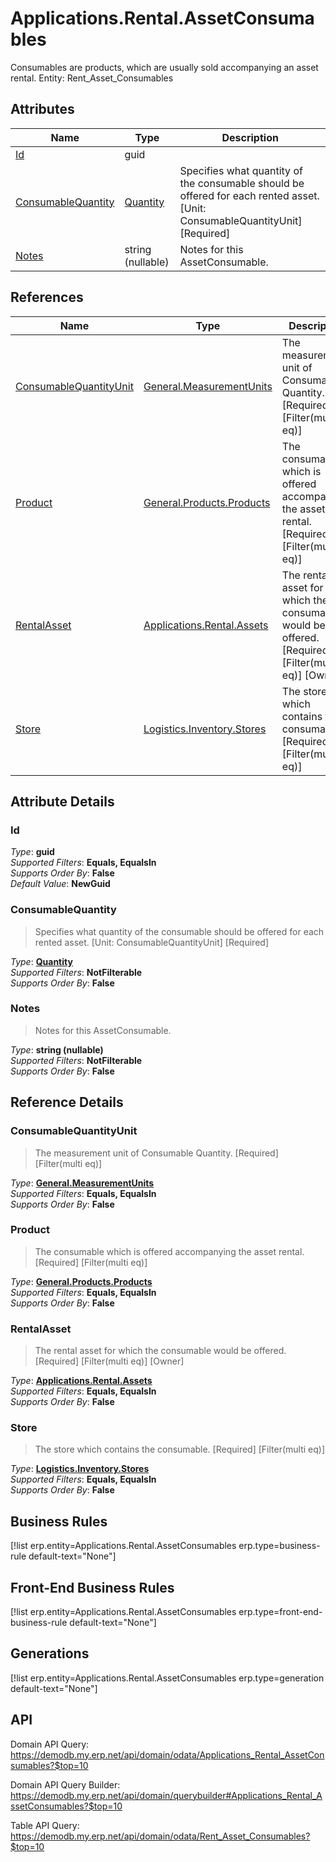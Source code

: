 # Applications.Rental.AssetConsumables

Consumables are products, which are usually sold accompanying an asset rental. Entity: Rent_Asset_Consumables

## Attributes

| Name | Type | Description |
| ---- | ---- | --- |
| [Id](Applications.Rental.AssetConsumables.md#Id) | guid |  
| [ConsumableQuantity](Applications.Rental.AssetConsumables.md#ConsumableQuantity) | [Quantity](../data-types/Quantity.md) | Specifies what quantity of the consumable should be offered for each rented asset. [Unit: ConsumableQuantityUnit] [Required] 
| [Notes](Applications.Rental.AssetConsumables.md#Notes) | string (nullable) | Notes for this AssetConsumable. 

## References

| Name | Type | Description |
| ---- | ---- | --- |
| [ConsumableQuantityUnit](Applications.Rental.AssetConsumables.md#ConsumableQuantityUnit) | [General.MeasurementUnits](General.MeasurementUnits.md) | The measurement unit of Consumable Quantity. [Required] [Filter(multi eq)] |
| [Product](Applications.Rental.AssetConsumables.md#Product) | [General.Products.Products](General.Products.Products.md) | The consumable which is offered accompanying the asset rental. [Required] [Filter(multi eq)] |
| [RentalAsset](Applications.Rental.AssetConsumables.md#RentalAsset) | [Applications.Rental.Assets](Applications.Rental.Assets.md) | The rental asset for which the consumable would be offered. [Required] [Filter(multi eq)] [Owner] |
| [Store](Applications.Rental.AssetConsumables.md#Store) | [Logistics.Inventory.Stores](Logistics.Inventory.Stores.md) | The store which contains the consumable. [Required] [Filter(multi eq)] |


## Attribute Details

### Id

_Type_: **guid**  
_Supported Filters_: **Equals, EqualsIn**  
_Supports Order By_: **False**  
_Default Value_: **NewGuid**  

### ConsumableQuantity

> Specifies what quantity of the consumable should be offered for each rented asset. [Unit: ConsumableQuantityUnit] [Required]

_Type_: **[Quantity](../data-types/Quantity.md)**  
_Supported Filters_: **NotFilterable**  
_Supports Order By_: **False**  

### Notes

> Notes for this AssetConsumable.

_Type_: **string (nullable)**  
_Supported Filters_: **NotFilterable**  
_Supports Order By_: **False**  


## Reference Details

### ConsumableQuantityUnit

> The measurement unit of Consumable Quantity. [Required] [Filter(multi eq)]

_Type_: **[General.MeasurementUnits](General.MeasurementUnits.md)**  
_Supported Filters_: **Equals, EqualsIn**  
_Supports Order By_: **False**  

### Product

> The consumable which is offered accompanying the asset rental. [Required] [Filter(multi eq)]

_Type_: **[General.Products.Products](General.Products.Products.md)**  
_Supported Filters_: **Equals, EqualsIn**  
_Supports Order By_: **False**  

### RentalAsset

> The rental asset for which the consumable would be offered. [Required] [Filter(multi eq)] [Owner]

_Type_: **[Applications.Rental.Assets](Applications.Rental.Assets.md)**  
_Supported Filters_: **Equals, EqualsIn**  
_Supports Order By_: **False**  

### Store

> The store which contains the consumable. [Required] [Filter(multi eq)]

_Type_: **[Logistics.Inventory.Stores](Logistics.Inventory.Stores.md)**  
_Supported Filters_: **Equals, EqualsIn**  
_Supports Order By_: **False**  



## Business Rules

[!list erp.entity=Applications.Rental.AssetConsumables erp.type=business-rule default-text="None"]

## Front-End Business Rules

[!list erp.entity=Applications.Rental.AssetConsumables erp.type=front-end-business-rule default-text="None"]

## Generations

[!list erp.entity=Applications.Rental.AssetConsumables erp.type=generation default-text="None"]

## API

Domain API Query:
<https://demodb.my.erp.net/api/domain/odata/Applications_Rental_AssetConsumables?$top=10>

Domain API Query Builder:
<https://demodb.my.erp.net/api/domain/querybuilder#Applications_Rental_AssetConsumables?$top=10>

Table API Query:
<https://demodb.my.erp.net/api/domain/odata/Rent_Asset_Consumables?$top=10>

